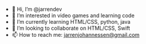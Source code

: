 - 👋 Hi, I’m @jarrendev
- 👀 I’m interested in video games and learning code
- 🌱 I’m currently learning HTML/CSS, python, java
- 💞️ I’m looking to collaborate on HTML/CSS, Swift
- 📫 How to reach me: jarrenjohannessen@gmail.com

<!---
jarrendev/jarrendev is a ✨ special ✨ repository because its `README.md` (this file) appears on your GitHub profile.
You can click the Preview link to take a look at your changes.
--->
